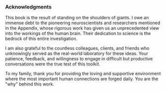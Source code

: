 ### **Acknowledgments**

This book is the result of standing on the shoulders of giants. I owe an immense debt to the pioneering neuroscientists and researchers mentioned in the Appendix, whose rigorous work has given us an unprecedented view into the workings of the human brain. Their dedication to science is the bedrock of this entire investigation.

I am also grateful to the countless colleagues, clients, and friends who unknowingly served as the real-world laboratory for these ideas. Your patience, feedback, and willingness to engage in difficult but productive conversations were the true test of this toolkit.

To my family, thank you for providing the loving and supportive environment where the most important human connections are forged daily. You are the "why" behind this work.
      